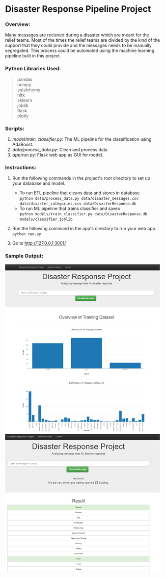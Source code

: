# Disaster Response Pipeline Project

### Overview:  
Many messages are recieved during a disaster which are meant for the relief teams. Most of the times the relief teams are divided by the kind of the support that they could provide and the messages needs to be manually segregated. This process could be automated using the machine learning pipeline built in this project. 

### Python Libraries Used:  
> pandas  
> numpy  
> sqlalchemy  
> nltk  
> sklearn  
> joblib  
> flask  
> plotly  

### Scripts:  
1. _model/train_classifier.py_: The ML pipeline for the classification using AdaBoost.  
2. _data/process_data.py_: Clean and process data.
3. _app/run.py_: Flask web app as GUI for model.

### Instructions:
1. Run the following commands in the project's root directory to set up your database and model.

    - To run ETL pipeline that cleans data and stores in database  
        `python data/process_data.py data/disaster_messages.csv data/disaster_categories.csv data/DisasterResponse.db`
    - To run ML pipeline that trains classifier and saves  
        `python models/train_classifier.py data/DisasterResponse.db models/classifier.joblib`

2. Run the following command in the app's directory to run your web app.
    `python run.py`

3. Go to http://127.0.0.1:3001/

### Sample Output:  
![Sample Output1](https://github.com/Anshumank399/Disaster-Response-Classification/blob/master/Image1.PNG)  
![Sample Output1](https://github.com/Anshumank399/Disaster-Response-Classification/blob/master/Image2.PNG)
